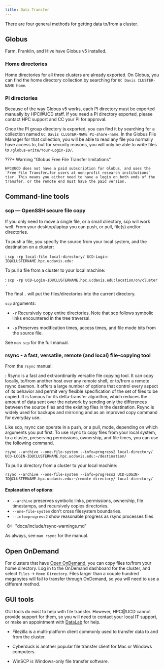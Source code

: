 ```yaml
---
title: Data Transfer
---
```


There are four general methods for getting data to/from a cluster.

## Globus

Farm, Franklin, and Hive have Globus v5 installed.

### Home directories

Home directories for all three clusters are already exported. On Globus, you can find the home directory collection by
searching for `UC Davis CLUSTER-NAME home`.

### PI directories

Because of the way Globus v5 works, each PI directory must be exported manually by HPC@UCD staff. If you need a PI
directory exported, please contact HPC support and CC your PI for approval.

Once the PI group directory is exported, you can find it by searching for a collection named
`UC Davis CLUSTER-NAME PI-share-name`. In the Globus File Manager for that collection, you will be able to read any file
you normally have access to, but for security reasons, you will only be able to write files to
`/globus-write/Your-Login-ID/`.

???+ Warning "Globus Free File Transfer limitations"

    HPC@UCD does not have a paid subscription for Globus, and uses the `Free File Transfer…for users at non-profit research institutions` tier. This means you either need to have a login on both ends of the transfer, or the remote end must have the paid version.

## Command-line tools

### scp — OpenSSH secure file copy

If you only need to move a single file, or a small directory, scp will work well. From your desktop/laptop you can push,
or pull, file(s) and/or directories.

To push a file, you specify the source from your local system, and the destination on a cluster:

: `scp -rp local-file local-directory/ UCD-Login-ID@CLUSTERNAME.hpc.ucdavis.edu:`

To pull a file from a cluster to your local machine:

: `scp -rp UCD-Login-ID@CLUSTERNAME.hpc.ucdavis.edu:location/on/cluster .`

The final `.` will put the files/directories into the current directory.

`scp` arguments:

-   `-r` Recursively copy entire directories. Note that scp follows symbolic links encountered in the tree traversal.

-   `-p` Preserves modification times, access times, and file mode bits from the source file.

See `man scp` for the full manual.

### rsync - a fast, versatile, remote (and local) file-copying tool

From the `rsync` manual:

: Rsync is a fast and extraordinarily versatile file copying tool. It can copy locally, to/from another host over any
remote shell, or to/from a remote rsync daemon. It offers a large number of options that control every aspect of its
behavior and permit very flexible specification of the set of files to be copied. It is famous for its delta-transfer
algorithm, which reduces the amount of data sent over the network by sending only the differences between the source
files and the existing files in the destination. Rsync is widely used for backups and mirroring and as an improved copy
command for everyday use.

Like scp, rsync can operate in a push, or a pull, mode, depending on which arguments you put first. To use rsync to copy
files from your local system, to a cluster, preserving permissions, ownership, and file times, you can use the following
command.

`rsync --archive --one-file-system --info=progress2 local-directory/ UCD-LOGIN-ID@CLUSTERNAME.hpc.ucdavis.edu:~/destination/`

To pull a directory from a cluster to your local machine:

`rsync --archive --one-file-system --info=progress2 UCD-LOGIN-ID@CLUSTERNAME.hpc.ucdavis.edu:~/remote-directory/ local-directory/`

#### Explanation of options:

-   `--archive` preserves symbolic links, permissions, ownership, file timestamps, and recursively copies directories.
-   `--one-file-system` don't cross filesystem boundaries.
-   `--info=progress2` show reasonable progress as rsync processes files.

-8<- "docs/include/rsync-warnings.md"

As always, see `man rsync` for the manual.

## Open OnDemand

For clusters that have [Open OnDemand](/software/ondemand/), you can copy files to/from your home directory. Log in to
the OnDemand dashboard for the cluster, and select `Files` -> `Home Directory`. Files larger than a couple hundred
megabytes will fail to transfer through OnDemand, so you will need to use a different method.

## GUI tools

GUI tools do exist to help with file transfer. However, HPC@UCD cannot provide support for them, so you will need to
contact your local IT support, or make an appointment with [DataLab](/#additional-information) for help.

-   Filezilla is a multi-platform client commonly used to transfer data to and from the cluster.

-   Cyberduck is another popular file transfer client for Mac or Windows computers.

-   WinSCP is Windows-only file transfer software.
